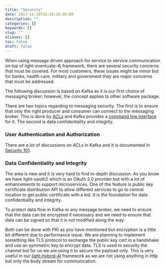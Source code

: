 ```yaml
---
title: "Security"
date: 2017-11-18T16:43:10-05:00
description: ""
categories: []
keywords: []
slug: ""
aliases: []
toc: false
draft: false
---
```


When using message driven approach for service to service communication on top of light-eventuate-4j
framework, there are several security concerns that must be covered. For most customers, these issues
might be minor but for banks, health care, military and government they are major concerns that must
be addressed.   

The following discussion is based on Kafka as it is our first choice of messaging broker; however, 
the concept applies to other software package. 

There are two topics regarding to messaging security. The first is to ensure that only the right
producer and consumer can connect to the messaging broker. This is done by [ACLs][] and Kafka provides
a [command line interface][] for it. The second is data confidentiality and integrity.  

### User Authentication and Authorization

There are a lot of discussions on ACLs in Kafka and it is documented in [Security 101][]. 


### Data Confidentiality and Integrity

The area is new and it is very hard to find in-depth discussion. As you know we have light-oauth2 
which is an OAuth 2.0 provider but with a lot of enhancements to support microservices. One of the 
feature is public key certificate distribution API to allow different services to go to central 
location to get public certificate with a kid. It is the foundation for data confidentiality and 
integrity.

To protect data flow in Kafka or any message broker, we need to ensure that the data can be encrypted 
if necessary and we need to ensure that data can be signed so that it is not modified along the way.

Both can be done with PKI as you have mentioned but encryption is a little bit different due to 
performance issue. We are planning to implement something like TLS protocol to exchange the public 
key cert in a handshake and use an symmetric key to encrypt data. TLS is used to security the channel 
but for us we are using it to secure the payload only. This is very useful in our [light-hybrid-4j][] 
framework as we are not using anything in http but only the body stream for communication.

[ACLs]: https://developer.ibm.com/opentech/2017/05/31/kafka-acls-in-practice/
[command line interface]: https://cwiki.apache.org/confluence/display/KAFKA/Kafka+Authorization+Command+Line+Interface
[Security 101]: https://www.confluent.io/blog/apache-kafka-security-authorization-authentication-encryption/
[light-hybrid-4j]: /style/light-hybrid-4j/



